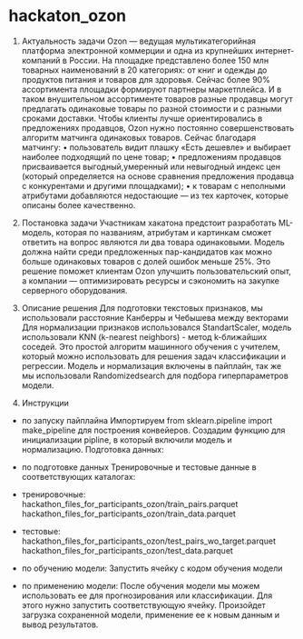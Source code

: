 # hackaton_ozon
1.	Актуальность задачи
Ozon — ведущая мультикатегорийная платформа электронной коммерции и одна из крупнейших интернет-компаний в России. На площадке представлено более 150 млн товарных наименований в 20 категориях: от книг и одежды до продуктов питания и товаров для здоровья.
Сейчас более 90% ассортимента площадки формируют партнеры маркетплейса. И в таком внушительном ассортименте товаров разные продавцы могут предлагать одинаковые товары по разной стоимости и с разными сроками доставки. Чтобы клиенты лучше ориентировались в предложениях продавцов, Ozon нужно постоянно совершенствовать алгоритм матчинга одинаковых товаров.
Сейчас благодаря матчингу:
•	пользователь видит плашку «Есть дешевле» и выбирает наиболее подходящий по цене товар;
•	предложениям продавцов присваивается выгодный,умеренный или невыгодный индекс цен (который определяется на основе сравнения предложения продавца с конкурентами и другими площадками);
•	к товарам с неполными атрибутами добавляются недостающие — из тех карточек, которые описаны более качественно.

2.	Постановка задачи
Участникам хакатона предстоит разработать ML-модель, которая по названиям, атрибутам и картинкам сможет ответить на вопрос являются ли два товара одинаковыми. Модель должна найти среди предложенных пар-кандидатов как можно больше одинаковых товаров с долей ошибок меньше 25%. Это решение поможет клиентам Ozon улучшить пользовательский опыт, а компании — оптимизировать ресурсы и сэкономить на закупке серверного оборудования.

3.  Описание решения
Для подготовки текстовых признаков, мы использовали расстояние Канберры и Чебышева между векторами
Для нормализации признаков использовался StandartScaler, модель использовали KNN (k-nearest neighbors) - метод k-ближайших соседей. Это простой алгоритм машинного обучения с учителем, который можно использовать для решения задач классификации и регрессии.
Модель и нормализация включены в пайплайн, так же мы использовали Randomizedsearch для подбора гиперпараметров модели.

4. Инструкции 
- по запуску пайплайна
Импортируем from sklearn.pipeline import make_pipeline для построения конвейеров. 
Создадим функцию для инициализации pipline, в который включили модель и нормализацию.
Подготовка данных:

- по подготовке данных
Тренировочные и тестовые данные в соответствующих каталогах:
- тренировочные: 
hackathon_files_for_participants_ozon/train_pairs.parquet
hackathon_files_for_participants_ozon/train_data.parquet
- тестовые:
hackathon_files_for_participants_ozon/test_pairs_wo_target.parquet
hackathon_files_for_participants_ozon/test_data.parquet

- по обучению модели:
Запустить ячейку с кодом обучения модели

- по применению модели:
После обучения модели мы можем использовать ее для прогнозирования или классификации. Для этого нужно запустить соответствующую ячейку. Произойдет загрузка сохраненной модели, применение ее к новым данным и вывод результатов.
